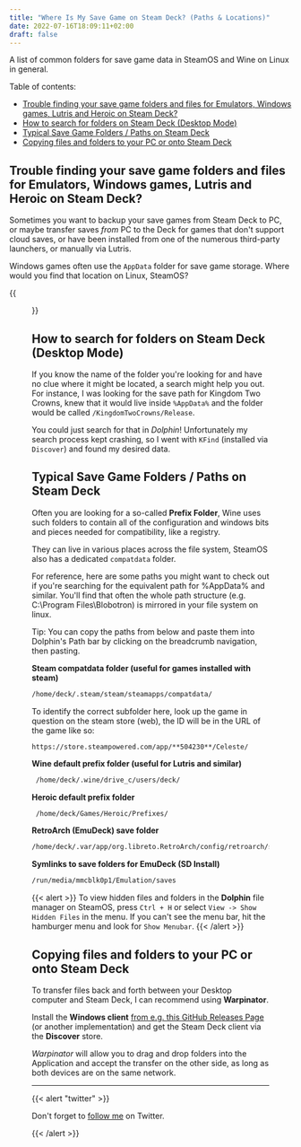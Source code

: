 ```yaml
---
title: "Where Is My Save Game on Steam Deck? (Paths & Locations)"
date: 2022-07-16T18:09:11+02:00
draft: false
---
```

A list of common folders for save game data in SteamOS and Wine on Linux in general.

Table of contents:
- [Trouble finding your save game folders and files for Emulators, Windows games, Lutris and Heroic on Steam Deck?](#trouble-finding-your-save-game-folders-and-files-for-emulators-windows-games-lutris-and-heroic-on-steam-deck)
- [How to search for folders on Steam Deck (Desktop Mode)](#how-to-search-for-folders-on-steam-deck-desktop-mode)
- [Typical Save Game Folders / Paths on Steam Deck](#typical-save-game-folders--paths-on-steam-deck)
- [Copying files and folders to your PC or onto Steam Deck](#copying-files-and-folders-to-your-pc-or-onto-steam-deck)

## Trouble finding your save game folders and files for Emulators, Windows games, Lutris and Heroic on Steam Deck?

Sometimes you want to backup your save games from Steam Deck to PC, or maybe transfer saves *from* PC to the Deck for games that don't support cloud saves, or have been installed from one of the numerous third-party launchers, or manually via Lutris.

Windows games often use the `AppData` folder for save game storage. Where would you find that location on Linux, SteamOS?

{{<figure
    src="save_games_on_steam_deck.jpg"
    alt="using KFind on SteamOS"
    href="save_games_on_steam_deck.jpg"
    >}}

## How to search for folders on Steam Deck (Desktop Mode)

If you know the name of the folder you're looking for and have no clue where it might be located, a search might help you out. For instance, I was looking for the save path for Kingdom Two Crowns, knew that it would live inside `%AppData%` and the folder would be called `/KingdomTwoCrowns/Release`.

You could just search for that in *Dolphin*! Unfortunately my search process kept crashing, so I went with `KFind` (installed via `Discover`) and found my desired data.

## Typical Save Game Folders / Paths on Steam Deck

Often you are looking for a so-called **Prefix Folder**, Wine uses such folders to contain all of the configuration and windows bits and pieces needed for compatibility, like a registry.

They can live in various places across the file system, SteamOS also has a dedicated `compatdata` folder.

For reference, here are some paths you might want to check out if you're searching for the equivalent path for %AppData% and similar. You'll find that often the whole path structure (e.g. C:\Program Files\Blobotron) is mirrored in your file system on linux.

Tip: You can copy the paths from below and paste them into Dolphin's Path bar by clicking on the breadcrumb navigation, then pasting.

**Steam compatdata folder (useful for games installed with steam)**

```bash
/home/deck/.steam/steam/steamapps/compatdata/
```

To identify the correct subfolder here, look up the game in question on the steam store (web), the ID will be in the URL of the game like so:

`https://store.steampowered.com/app/**504230**/Celeste/`

**Wine default prefix folder (useful for Lutris and similar)**
```bash
 /home/deck/.wine/drive_c/users/deck/
```

**Heroic default prefix folder**
```bash
 /home/deck/Games/Heroic/Prefixes/
```

**RetroArch (EmuDeck) save folder**
```bash
/home/deck/.var/app/org.libreto.RetroArch/config/retroarch/saves
```

**Symlinks to save folders for EmuDeck (SD Install)**
```bash
/run/media/mmcblk0p1/Emulation/saves
```

{{< alert >}}
To view hidden files and folders in the **Dolphin** file manager on SteamOS, press `Ctrl + H` or select `View -> Show Hidden Files` in the menu. If you can't see the menu bar, hit the hamburger menu and look for `Show Menubar`.
{{< /alert >}}

## Copying files and folders to your PC or onto Steam Deck

To transfer files back and forth between your Desktop computer and Steam Deck, I can recommend using **Warpinator**.

Install the **Windows client** [from e.g. this GitHub Releases Page](https://github.com/slowscript/warpinator-windows/releases) (or another implementation) and get the Steam Deck client via the **Discover** store.

*Warpinator* will allow you to drag and drop folders into the Application and accept the transfer on the other side, as long as both devices are on the same network.

---

{{< alert "twitter" >}}

Don't forget to [follow me](https://twitter.com/handheldquest) on Twitter.

{{< /alert >}}